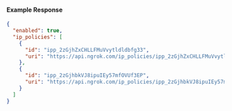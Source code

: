 <!-- Code generated for API Clients. DO NOT EDIT. -->

#### Example Response

```json
{
  "enabled": true,
  "ip_policies": [
    {
      "id": "ipp_2zGjhZxCHLLFMuVvytldldbfg33",
      "uri": "https://api.ngrok.com/ip_policies/ipp_2zGjhZxCHLLFMuVvytldldbfg33"
    },
    {
      "id": "ipp_2zGjhbkVJ8ipuIEy57mfOVUf3EP",
      "uri": "https://api.ngrok.com/ip_policies/ipp_2zGjhbkVJ8ipuIEy57mfOVUf3EP"
    }
  ]
}
```
